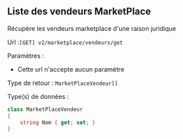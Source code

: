 ## <span id='listevendeurs'>Liste des vendeurs MarketPlace</span>

Récupère les vendeurs marketplace d'une raison juridique

Url :`[GET] v2/marketplace/vendeurs/get`

Paramètres : 

- Cette url n'accepte aucun paramètre

Type de retour : `MarketPlaceVendeur[]`

Type(s) de données :

```csharp
class MarketPlaceVendeur
{
	string Nom { get; set; }
}

```
